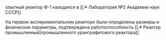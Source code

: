 опытный реактор Ф-1
находился в [[☭ Лаборатория №2 Академии наук СССР]]

На первом экспериментальном реакторе были определены размеры и физические параметры, подтверждена работоспособность [[☭ Реактор промышленный|промышленного уранграфитового реактора]]